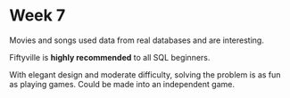 # Week 7

Movies and songs used data from real databases and are interesting.

Fiftyville is **highly recommended** to all SQL beginners.

With elegant design and moderate difficulty, solving the problem is as fun as playing games. Could be made into an independent game.